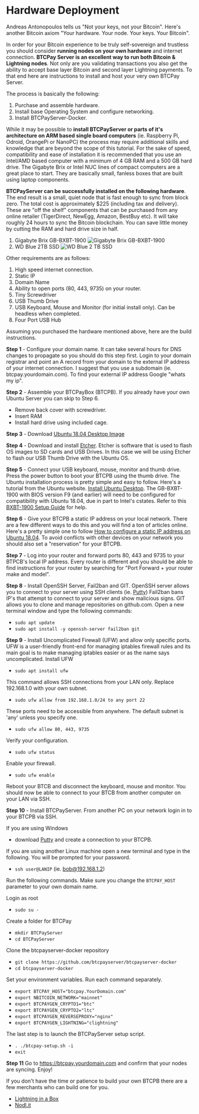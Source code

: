 # Hardware Deployment

Andreas Antonopoulos tells us "Not your keys, not your Bitcoin".
Here's another Bitcoin axiom "Your hardware. Your node. Your keys. Your Bitcoin".

In order for your Bitcoin experience to be truly self-sovereign and trustless you should consider **running nodes on your own hardware** and internet connection.
**BTCPay Server is an excellent way to run both Bitcoin & Lightning nodes**.
Not only are you validating transactions you also get the ability to accept base layer Bitcoin and second layer Lightning payments.
To that end here are instructions to install and host your very own BTCPay Server.

The process is basically the following:

1. Purchase and assemble hardware.
2. Install base Operating System and configure networking.
3. Install BTCPayServer-Docker.

While it may be possible to **install BTCPayServer or parts of it's architecture on ARM based single board computers** (ie. Raspberry Pi, Odroid, OrangePi or NanoPC) the process may require additional skills and knowledge that are beyond the scope of this tutorial.
For the sake of speed, compatibility and ease of installation it is recommended that you use an Intel/AMD based computer with a minimum of 4 GB RAM and a 500 GB hard drive. The Gigabyte Brix or Intel NUC lines of compact computers are a great place to start. They are basically small, fanless boxes that are built using laptop components.

**BTCPayServer can be successfully installed on the following hardware**. The end result is a small, quiet node that is fast enough to sync from block zero. The total cost is approximately $225 (including tax and delivery). These are "off the shelf" components that can be purchased from any online retailer (TigerDirect, NewEgg, Amazon, BestBuy etc). It will take roughly 24 hours to sync the Bitcoin blockchain. You can save little money by cutting the RAM and hard drive size in half.

1. Gigabyte Brix GB-BXBT-1900
   ![Gigabyte Brix GB-BXBT-1900](https://www.amazon.com/dp/B0C89TQ1YF?ref=nb_sb_ss_w_as-reorder-t1_k0_1_4&amp=&crid=SHKYOXZIRAO0&amp=&sprefix=beel)
3. WD Blue 2TB SSD
   ![WD Blue 2 TB SSD](https://www.amazon.com/Western-Digital-SA510-Internal-Solid/dp/B0C14TF467/ref=sr_1_3?crid=2WDY52E7ESSEB&dib=eyJ2IjoiMSJ9.MBxkb5ZIvwjKXOzscB0GUvsbhX1rVhilXNFzID6n0xHORsDBPkIxQhIixVuiLY9I16rlFs5COExAAD8761Do-tzuAnZiutbqN-KM9rAL4zCw94kA_ArCJeR_RTDynZbiXf2Phnahw1Gw2dqXVek3p0dpe6_a_fbJrqx4BRaieoYo0zj1mX6YPGaYZAmF2Vf_Quk1TrkARk6s1_wZ0vFUw7EWdjKJ9hmNLxPWMfADML90A1rXk8gSCcRnwV2jdzN7jCfg2_urfJZ3IWOW5X3iwnP7s-vSec88PGmQ3RhS-Rc.sEURveFhiTAHYwZQdwyJX72hpWL5UgD_3tEPet747oE&dib_tag=se&keywords=2tb+ssd+wd+blue&qid=1710685725&s=electronics&sprefix=2tb+ssd+wd+blue%2Celectronics%2C90&sr=1-3)

Other requirements are as follows:

1. High speed internet connection.
2. Static IP
3. Domain Name
4. Ability to open ports (80, 443, 9735) on your router.
5. Tiny Screwdriver
6. USB Thumb Drive
7. USB Keyboard, Mouse and Monitor (for initial install only). Can be headless when completed.
8. Four Port USB Hub

Assuming you purchased the hardware mentioned above, here are the build instructions.

**Step 1** - Configure your domain name.
It can take several hours for DNS changes to propagate so you should do this step first.
Login to your domain registrar and point an A record from your domain to the external IP address of your internet connection.
I suggest that you use a subdomain (ie. btcpay.yourdomain.com).
To find your external IP address Google "whats my ip".

**Step 2** - Assemble your BTCPayBox (BTCPB). If you already have your own Ubuntu Server you can skip to Step 6.

- Remove back cover with screwdriver.
- Insert RAM
- Install hard drive using included cage.

**Step 3** - Download [Ubuntu 18.04 Desktop Image](https://releases.ubuntu.com/18.04/)

**Step 4** - Download and install [Etcher](https://etcher.io/). Etcher is software that is used to flash OS images to SD cards and USB Drives.
In this case we will be using Etcher to flash our USB Thumb Drive with the Ubuntu OS.

**Step 5** - Connect your USB keyboard, mouse, monitor and thumb drive. Press the power button to boot your BTCPB using the thumb drive. The Ubuntu installation process is pretty simple and easy to follow. Here's a tutorial from the Ubuntu website. [Install Ubuntu Desktop](https://tutorials.ubuntu.com/tutorial/tutorial-install-ubuntu-desktop#0). The GB-BXBT-1900 with BIOS version F9 (and earlier) will need to be configured for compatibility with Ubuntu 18.04, due in part to Intel's cstates. Refer to this [BXBT-1900 Setup Guide](https://gist.github.com/plembo/4d52f7c71739a54f1a023814bbb87e00) for help.

**Step 6** - Give your BTCPB a static IP address on your local network. There are a few different ways to do this and you will find a ton of articles online. Here's a pretty simple one to follow [How to configure a static IP address on Ubuntu 18.04](https://linuxconfig.org/how-to-configure-static-ip-address-on-ubuntu-18-04-bionic-beaver-linux). To avoid conflicts with other devices on your network you should also set a "reservation" for your BTCPB.

**Step 7** - Log into your router and forward ports 80, 443 and 9735 to your BTPCB's local IP address. Every router is different and you should be able to find instructions for your router by searching for "Port Forward + your router make and model".

**Step 8** - Install OpenSSH Server, Fail2ban and GIT. OpenSSH server allows you to connect to your server using SSH clients (ie. [Putty](https://www.putty.org/)) Fail2ban bans IP's that attempt to connect to your server and show malicious signs. GIT allows you to clone and manage repositories on github.com.
Open a new terminal window and type the following commands:

- `sudo apt update`
- `sudo apt install -y openssh-server fail2ban git`

**Step 9** - Install Uncomplicated Firewall (UFW) and allow only specific ports. UFW is a user-friendly front-end for managing iptables firewall rules and its main goal is to make managing iptables easier or as the name says uncomplicated.
Install UFW

- `sudo apt install ufw`

This command allows SSH connections from your LAN only. Replace 192.168.1.0 with your own subnet.

- `sudo ufw allow from 192.168.1.0/24 to any port 22`

These ports need to be accessible from anywhere. The default subnet is 'any' unless you specify one.

- `sudo ufw allow 80, 443, 9735`

Verify your configuration.

- `sudo ufw status`

Enable your firewall.

- `sudo ufw enable`

Reboot your BTCB and disconnect the keyboard, mouse and monitor. You should now be able to connect to your BTCB from another computer on your LAN via SSH.

**Step 10** - Install BTCPayServer.
From another PC on your network login in to your BTCPB via SSH.

If you are using Windows

- download [Putty](https://releases.ubuntu.com/18.04/) and create a connection to your BTCPB.

If you are using another Linux machine open a new terminal and type in the following.
You will be prompted for your password.

- `ssh user@LANIP` (ie. bob@192.168.1.2)

Run the following commands.
Make sure you change the `BTCPAY_HOST` parameter to your own domain name.

Login as root

- `sudo su -`

Create a folder for BTCPay

- `mkdir BTCPayServer`
- `cd BTCPayServer`

Clone the btcpayserver-docker repository

- `git clone https://github.com/btcpayserver/btcpayserver-docker`
- `cd btcpayserver-docker`

Set your environment variables.
Run each command separately.

- `export BTCPAY_HOST="btcpay.YourDomain.com"`
- `export NBITCOIN_NETWORK="mainnet"`
- `export BTCPAYGEN_CRYPTO1="btc"`
- `export BTCPAYGEN_CRYPTO2="ltc"`
- `export BTCPAYGEN_REVERSEPROXY="nginx"`
- `export BTCPAYGEN_LIGHTNING="clightning"`

The last step is to launch the BTCPayServer setup script.

- `. ./btcpay-setup.sh -i`
- `exit`

**Step 11**
Go to https://btcpay.yourdomain.com and confirm that your nodes are syncing.
Enjoy!

If you don't have the time or patience to build your own BTCPB there are a few merchants who can build one for you.

- [Lightning in a Box](https://lightninginabox.co)
- [Nodl.it](https://nodl.it)

